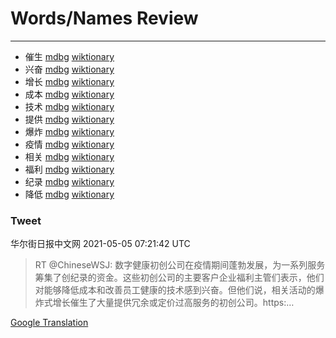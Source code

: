
# Words/Names Review
___
- 催生 [mdbg](https://www.mdbg.net/chinese/dictionary?page=worddict&wdrst=0&wdqb=催生) [wiktionary](https://en.wiktionary.org/wiki/催生)
- 兴奋 [mdbg](https://www.mdbg.net/chinese/dictionary?page=worddict&wdrst=0&wdqb=兴奋) [wiktionary](https://en.wiktionary.org/wiki/兴奋)
- 增长 [mdbg](https://www.mdbg.net/chinese/dictionary?page=worddict&wdrst=0&wdqb=增长) [wiktionary](https://en.wiktionary.org/wiki/增长)
- 成本 [mdbg](https://www.mdbg.net/chinese/dictionary?page=worddict&wdrst=0&wdqb=成本) [wiktionary](https://en.wiktionary.org/wiki/成本)
- 技术 [mdbg](https://www.mdbg.net/chinese/dictionary?page=worddict&wdrst=0&wdqb=技术) [wiktionary](https://en.wiktionary.org/wiki/技术)
- 提供 [mdbg](https://www.mdbg.net/chinese/dictionary?page=worddict&wdrst=0&wdqb=提供) [wiktionary](https://en.wiktionary.org/wiki/提供)
- 爆炸 [mdbg](https://www.mdbg.net/chinese/dictionary?page=worddict&wdrst=0&wdqb=爆炸) [wiktionary](https://en.wiktionary.org/wiki/爆炸)
- 疫情 [mdbg](https://www.mdbg.net/chinese/dictionary?page=worddict&wdrst=0&wdqb=疫情) [wiktionary](https://en.wiktionary.org/wiki/疫情)
- 相关 [mdbg](https://www.mdbg.net/chinese/dictionary?page=worddict&wdrst=0&wdqb=相关) [wiktionary](https://en.wiktionary.org/wiki/相关)
- 福利 [mdbg](https://www.mdbg.net/chinese/dictionary?page=worddict&wdrst=0&wdqb=福利) [wiktionary](https://en.wiktionary.org/wiki/福利)
- 纪录 [mdbg](https://www.mdbg.net/chinese/dictionary?page=worddict&wdrst=0&wdqb=纪录) [wiktionary](https://en.wiktionary.org/wiki/纪录)
- 降低 [mdbg](https://www.mdbg.net/chinese/dictionary?page=worddict&wdrst=0&wdqb=降低) [wiktionary](https://en.wiktionary.org/wiki/降低)
### Tweet
华尔街日报中文网 2021-05-05 07:21:42 UTC
> RT @ChineseWSJ: 数字健康初创公司在疫情期间蓬勃发展，为一系列服务筹集了创纪录的资金。这些初创公司的主要客户企业福利主管们表示，他们对能够降低成本和改善员工健康的技术感到兴奋。但他们说，相关活动的爆炸式增长催生了大量提供冗余或定价过高服务的初创公司。https:…

[Google Translation](https://translate.google.com/?hi=en&tab=TT&sl=zh-CN&tl=en&op=translate&text=RT+%40ChineseWSJ%3A+%E6%95%B0%E5%AD%97%E5%81%A5%E5%BA%B7%E5%88%9D%E5%88%9B%E5%85%AC%E5%8F%B8%E5%9C%A8%E7%96%AB%E6%83%85%E6%9C%9F%E9%97%B4%E8%93%AC%E5%8B%83%E5%8F%91%E5%B1%95%EF%BC%8C%E4%B8%BA%E4%B8%80%E7%B3%BB%E5%88%97%E6%9C%8D%E5%8A%A1%E7%AD%B9%E9%9B%86%E4%BA%86%E5%88%9B%E7%BA%AA%E5%BD%95%E7%9A%84%E8%B5%84%E9%87%91%E3%80%82%E8%BF%99%E4%BA%9B%E5%88%9D%E5%88%9B%E5%85%AC%E5%8F%B8%E7%9A%84%E4%B8%BB%E8%A6%81%E5%AE%A2%E6%88%B7%E4%BC%81%E4%B8%9A%E7%A6%8F%E5%88%A9%E4%B8%BB%E7%AE%A1%E4%BB%AC%E8%A1%A8%E7%A4%BA%EF%BC%8C%E4%BB%96%E4%BB%AC%E5%AF%B9%E8%83%BD%E5%A4%9F%E9%99%8D%E4%BD%8E%E6%88%90%E6%9C%AC%E5%92%8C%E6%94%B9%E5%96%84%E5%91%98%E5%B7%A5%E5%81%A5%E5%BA%B7%E7%9A%84%E6%8A%80%E6%9C%AF%E6%84%9F%E5%88%B0%E5%85%B4%E5%A5%8B%E3%80%82%E4%BD%86%E4%BB%96%E4%BB%AC%E8%AF%B4%EF%BC%8C%E7%9B%B8%E5%85%B3%E6%B4%BB%E5%8A%A8%E7%9A%84%E7%88%86%E7%82%B8%E5%BC%8F%E5%A2%9E%E9%95%BF%E5%82%AC%E7%94%9F%E4%BA%86%E5%A4%A7%E9%87%8F%E6%8F%90%E4%BE%9B%E5%86%97%E4%BD%99%E6%88%96%E5%AE%9A%E4%BB%B7%E8%BF%87%E9%AB%98%E6%9C%8D%E5%8A%A1%E7%9A%84%E5%88%9D%E5%88%9B%E5%85%AC%E5%8F%B8%E3%80%82https%3A%E2%80%A6)
